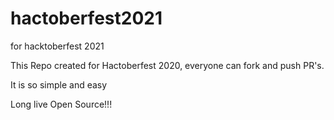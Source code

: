 # hactoberfest2021
for hacktoberfest 2021

This Repo created for Hactoberfest 2020, everyone can fork and push PR's.

It is so simple and easy

Long live Open Source!!!
